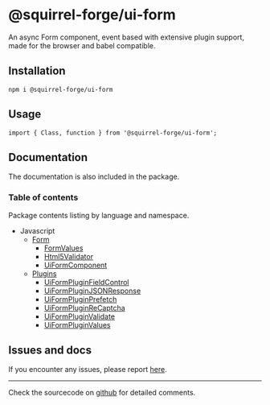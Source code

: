 # @squirrel-forge/ui-form
An async Form component, event based with extensive plugin support, made for the browser and babel compatible.

## Installation

```
npm i @squirrel-forge/ui-form
```

## Usage

```
import { Class, function } from '@squirrel-forge/ui-form';
```

## Documentation
The documentation is also included in the package.

### Table of contents
Package contents listing by language and namespace.

 - Javascript
   - [Form](docs/Form.md)
     - [FormValues](docs/Form.md#FormValues)
     - [Html5Validator](docs/Form.md#Html5Validator)
     - [UiFormComponent](docs/Form.md#UiFormComponent)
   - [Plugins](docs/Plugins.md)
     - [UiFormPluginFieldControl](docs/Plugins.md#UiFormPluginFieldControl)
     - [UiFormPluginJSONResponse](docs/Plugins.md#UiFormPluginJSONResponse)
     - [UiFormPluginPrefetch](docs/Plugins.md#UiFormPluginPrefetch)
     - [UiFormPluginReCaptcha](docs/Plugins.md#UiFormPluginReCaptcha)
     - [UiFormPluginValidate](docs/Plugins.md#UiFormPluginValidate)
     - [UiFormPluginValues](docs/Plugins.md#UiFormPluginValues)

## Issues and docs
If you encounter any issues, please report [here](https://github.com/squirrel-forge/ui-form/issues).

---

Check the sourcecode on [github](https://github.com/squirrel-forge/ui-form) for detailed comments.
